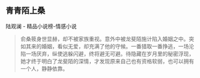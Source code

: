 ## 青青陌上桑

陆观澜  -  精品小说榜-情感小说

> 俞桑筱身世显赫，却不被家族重视。意外中被龙斐陌施计陷入婚姻之中。突如其来的婚姻，看似无爱，却充满了他的守候。一番猎取一番挣逃，一场沦陷一场厌弃，纵使逃躲闪避，终将避无可避。待隐藏在岁月里的秘密浮现，她才终于明白了龙斐陌的深情，才发现原来自己也有资格软弱，也可以拥有一个人，静静依靠。
